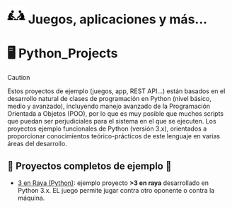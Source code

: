 
# <img alt="Juegos, aplicaciones y más..." src="images/juegos.png" width="8%">	Juegos, aplicaciones y más...

# :desktop_computer:	Python_Projects 

> [!CAUTION]
> Estos proyectos de ejemplo (juegos, app, REST API...) están basados en el desarrollo natural de clases de programación en Python (nivel básico, medio y avanzado), incluyendo manejo avanzado de la Programación Orientada a Objetos (POO), por lo que es muy posible que muchos scripts que puedan ser perjudiciales para el sistema en el que se ejecuten.
> Los proyectos ejemplo funcionales de Python (versión 3.x), orientados a proporcionar conocimientos teórico-prácticos de este lenguaje en varias áreas del desarrollo.

## :bricks:	Proyectos completos de ejemplo :floppy_disk:	
- [3 en Raya (Python)](3enrayapy): ejemplo proyecto <b>>3 en raya</b> desarrollado en Python 3.x. EL juego permite jugar contra otro oponente o contra la máquina.